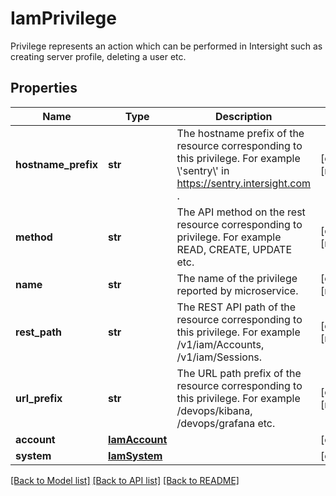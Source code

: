 # IamPrivilege

Privilege represents an action which can be performed in Intersight such as creating server profile, deleting a user etc. 
## Properties
Name | Type | Description | Notes
------------ | ------------- | ------------- | -------------
**hostname_prefix** | **str** | The hostname prefix of the resource corresponding to this privilege. For example \\&#39;sentry\\&#39; in https://sentry.intersight.com .   | [optional] [readonly] 
**method** | **str** | The API method on the rest resource corresponding to privilege. For example READ, CREATE, UPDATE etc.   | [optional] [readonly] 
**name** | **str** | The name of the privilege reported by microservice.    | [optional] [readonly] 
**rest_path** | **str** | The REST API path of the resource corresponding to this privilege. For example /v1/iam/Accounts, /v1/iam/Sessions.   | [optional] [readonly] 
**url_prefix** | **str** | The URL path prefix of the resource corresponding to this privilege. For example /devops/kibana, /devops/grafana etc.     | [optional] [readonly] 
**account** | [**IamAccount**](.md) |  | [optional] 
**system** | [**IamSystem**](.md) |  | [optional] 

[[Back to Model list]](../README.md#documentation-for-models) [[Back to API list]](../README.md#documentation-for-api-endpoints) [[Back to README]](../README.md)


